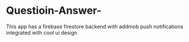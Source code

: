 # Questioin-Answer-
This app has a firebase firestore backend with addmob push notifications integrated with cool ui design 
